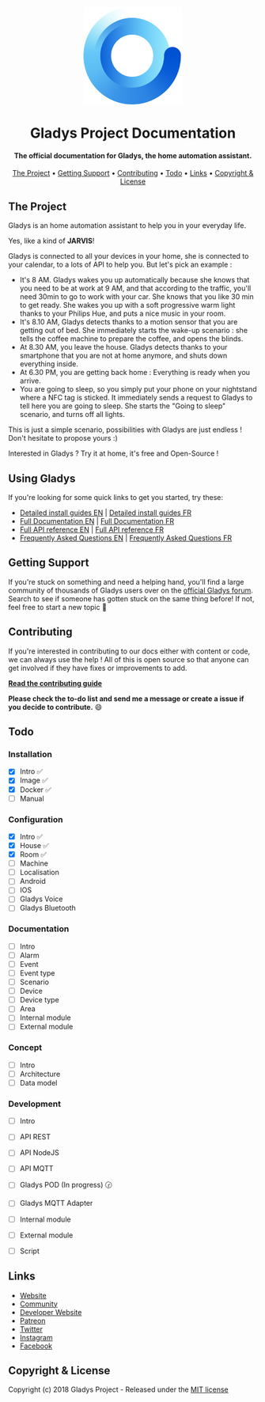 <h1 align="center">
  <br>
	<img src="https://raw.githubusercontent.com/MathieuAndrade/documentation.gladysassistant.com.jekyll/master/assets/image/logo.png" width="200">
  <br>
  <br>
  Gladys Project Documentation
</h1>

<h4 align="center">The official documentation for Gladys, the home automation assistant.</h4>

<p align="center">
	
</p>

<p align="center">
  <a href="#the-project">The Project</a> •
  <a href="#getting-support">Getting Support</a> •
  <a href="#contributing">Contributing</a> •
  <a href="#todo">Todo</a> •
  <a href="#links">Links</a> •
  <a href="#copyright--license">Copyright & License</a> 
</p>


## The Project

Gladys is an home automation assistant to help you in your everyday life.

Yes, like a kind of  **JARVIS**!

Gladys is connected to all your devices in your home, she is connected to your calendar, to a lots of API to help you. But let's pick an example :

-   It's 8 AM. Gladys wakes you up automatically because she knows that you need to be at work at 9 AM, and that according to the traffic, you'll need 30min to go to work with your car. She knows that you like 30 min to get ready. She wakes you up with a soft progressive warm light thanks to your Philips Hue, and puts a nice music in your room.
-   It's 8.10 AM, Gladys detects thanks to a motion sensor that you are getting out of bed. She immediately starts the wake-up scenario : she tells the coffee machine to prepare the coffee, and opens the blinds.
-   At 8.30 AM, you leave the house. Gladys detects thanks to your smartphone that you are not at home anymore, and shuts down everything inside.
-   At 6.30 PM, you are getting back home : Everything is ready when you arrive.
-   You are going to sleep, so you simply put your phone on your nightstand where a NFC tag is sticked. It immediately sends a request to Gladys to tell here you are going to sleep. She starts the "Going to sleep" scenario, and turns off all lights.

This is just a simple scenario, possibilities with Gladys are just endless ! Don't hesitate to propose yours :)

Interested in Gladys ? Try it at home, it's free and Open-Source !

## Using Gladys

If you're looking for some quick links to get you started, try these:

- [Detailed install guides EN](https://mathieuandrade.github.io/documentation.gladysassistant.com.jekyll/en/installation#image) | [Detailed install guides FR](https://mathieuandrade.github.io/documentation.gladysassistant.com.jekyll/fr/installation#image)
- [Full Documentation EN](https://mathieuandrade.github.io/documentation.gladysassistant.com.jekyll/en/documentation) | [Full Documentation FR](https://mathieuandrade.github.io/documentation.gladysassistant.com.jekyll/fr/documentation)
- [Full API reference EN](https://mathieuandrade.github.io/documentation.gladysassistant.com.jekyll/en/development#api) | [Full API reference FR](https://mathieuandrade.github.io/documentation.gladysassistant.com.jekyll/fr/development#api)
- [Frequently Asked Questions EN](https://mathieuandrade.github.io/documentation.gladysassistant.com.jekyll/en/faq/) | [Frequently Asked Questions FR](https://mathieuandrade.github.io/documentation.gladysassistant.com.jekyll/fr/faq/) 

## Getting Support

If you're stuck on something and need a helping hand, you'll find a large community of thousands of Gladys users over on the [official Gladys forum](https://community.gladysassistant.com/). Search to see if someone has gotten stuck on the same thing before! If not, feel free to start a new topic 🤗


## Contributing

If you're interested in contributing to our docs either with content or code, we can always use the help ! All of this is open source so that anyone can get involved if they have fixes or improvements to add.

**[Read the contributing guide](https://github.com/MathieuAndrade/documentation.gladysassistant.com.jekyll/blob/master/.github/CONTRIBUTING.md)**

**Please check the to-do list and send me a message or create a issue if you decide to contribute.** 😄


## Todo

### Installation

- [x] Intro ✅
- [x] Image ✅
- [x] Docker ✅
- [ ] Manual

### Configuration

- [x] Intro ✅
- [x] House ✅
- [x] Room ✅
- [ ] Machine
- [ ] Localisation
- [ ] Android
- [ ] IOS
- [ ] Gladys Voice
- [ ] Gladys Bluetooth

### Documentation

- [ ] Intro
- [ ] Alarm
- [ ] Event
- [ ] Event type
- [ ] Scenario
- [ ] Device
- [ ] Device type
- [ ] Area
- [ ] Internal module
- [ ] External module

### Concept

- [ ] Intro
- [ ] Architecture
- [ ] Data model

### Development

- [ ] Intro
- [ ] API REST
- [ ] API NodeJS
- [ ] API MQTT
- [ ] Gladys POD (In progress) 🕝
- [ ] Gladys MQTT Adapter
- [ ] Internal module
- [ ] External module
- [ ] Script


## Links

-  [Website](https://gladysassistant.com)
-  [Community](https://community.gladysassistant.com/)
-  [Developer Website](https://developer.gladysassistant.com)
-  [Patreon](https://www.patreon.com/gladysassistant/overview)
-  [Twitter](https://twitter.com/gladysassistant)
-  [Instagram](https://www.instagram.com/gladysassistant/)
-  [Facebook](https://www.facebook.com/gladysassistant)

 
## Copyright & License

Copyright (c) 2018 Gladys Project - Released under the [MIT license](https://github.com/MathieuAndrade/documentation.gladysassistant.com.jekyll/blob/master/LICENSE)